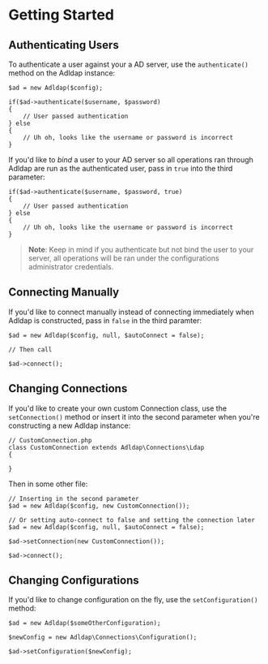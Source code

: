 # Getting Started

## Authenticating Users

To authenticate a user against your a AD server, use the `authenticate()` method on the Adldap instance:

    $ad = new Adldap($config);
    
    if($ad->authenticate($username, $password)
    {
        // User passed authentication
    } else
    {
        // Uh oh, looks like the username or password is incorrect
    }

If you'd like to *bind* a user to your AD server so all operations ran through Adldap are run as the authenticated user,
pass in `true` into the third parameter:

    if($ad->authenticate($username, $password, true)
    {
        // User passed authentication
    } else
    {
        // Uh oh, looks like the username or password is incorrect
    }

> **Note**: Keep in mind if you authenticate but not bind the user to your server, all operations will be
ran under the configurations administrator credentials.

## Connecting Manually

If you'd like to connect manually instead of connecting immediately when Adldap is constructed, pass in `false` in the third paramter:

    $ad = new Adldap($config, null, $autoConnect = false);
    
    // Then call
    
    $ad->connect();

## Changing Connections

If you'd like to create your own custom Connection class, use the `setConnection()` method or insert it into the
second parameter when you're constructing a new Adldap instance:
    
    // CustomConnection.php
    class CustomConnection extends Adldap\Connections\Ldap
    {
        
    }

Then in some other file:

    // Inserting in the second parameter
    $ad = new Adldap($config, new CustomConnection());
    
    // Or setting auto-connect to false and setting the connection later
    $ad = new Adldap($config, null, $autoConnect = false);
    
    $ad->setConnection(new CustomConnection());
    
    $ad->connect();

## Changing Configurations

If you'd like to change configuration on the fly, use the `setConfiguration()` method:

    $ad = new Adldap($someOtherConfiguration);

    $newConfig = new Adldap\Connections\Configuration();
    
    $ad->setConfiguration($newConfig);


    
